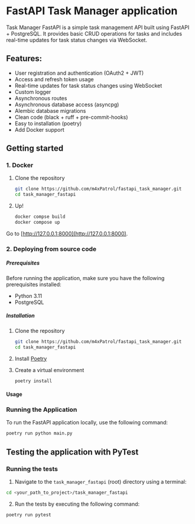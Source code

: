 # FastAPI Task Manager application
Task Manager FastAPI is a simple task management API built using FastAPI + PostgreSQL. It provides basic CRUD operations for tasks and includes real-time updates for task status changes via WebSocket.

## Features:
* User registration and authentication (OAuth2 + JWT)
* Access and refresh token usage
* Real-time updates for task status changes using WebSocket
* Custom logger
* Asynchronous routes
* Asynchronous database access (asyncpg)
* Alembic database migrations
* Clean code (black + ruff + pre-commit-hooks)
* Easy to installation (poetry)
* Add Docker support

## Getting started
### 1. Docker
1. Clone the repository

   ```bash
   git clone https://github.com/m4xPatrol/fastapi_task_manager.git
   cd task_manager_fastapi
   ```
   
2. Up!
    ```bash
   docker compse build
   docker compose up
   ```

Go to [http://127.0.0.1:8000](http://127.0.0.1:8000).
### 2. Deploying from source code
##### Prerequisites
Before running the application, make sure you have the following prerequisites installed:

* Python 3.11
* PostgreSQL

##### Installation
1. Clone the repository

   ```bash
   git clone https://github.com/m4xPatrol/fastapi_task_manager.git
   cd task_manager_fastapi
   ```

2. Install [Poetry](https://python-poetry.org/docs/#installation)
3. Create a virtual environment

   ```bash
   poetry install
   ```

#### Usage
### Running the Application

To run the FastAPI application locally, use the following command:

```bash
poetry run python main.py
```
## Testing the application with PyTest
### Running the tests

1. Navigate to the `task_manager_fastapi` (root) directory using a terminal:

```bash
cd <your_path_to_project>/task_manager_fastapi
```

2. Run the tests by executing the following command:

```bash
poetry run pytest
```
